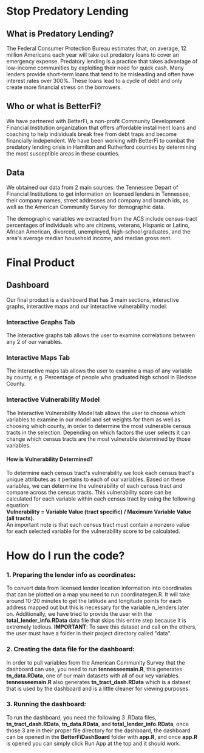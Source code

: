 # Stop Predatory Lending
## What is Predatory Lending?
The Federal Consumer Protection Bureau estimates that, on average, 12 million Americans each year will take out predatory loans to cover an emergency expense. Predatory lending is a practice that takes advantage of low-income communities by exploiting their need for quick cash. Many lenders provide short-term loans that tend to be misleading and often have interest rates over 300%. These loans lead to a cycle of debt and only create more financial stress on the borrowers. 

## Who or what is BetterFi?
We have partnered with BetterFi, a non-profit Community Development Financial Institution organization that offers affordable installment loans and coaching to help individuals break free from debt traps and become financially independent. We have been working with BetterFi to combat the predatory lending crisis in Hamilton and Rutherford counties by determining the most susceptible areas in these counties. 

## Data
We obtained our data from 2 main sources: the Tennessee Depart of Financial Institutions to get information on licensed lenders in Tennessee, their company names, street addresses and company and branch ids, as well as the American Community Survey for demographic data.

The demographic variables we extracted from the ACS include census-tract percentages of individuals who are citizens, veterans, Hispanic or Latino, African American, divorced, unemployed, high-school graduates, and the area's average median household income, and median gross rent.

# Final Product
## Dashboard 
Our final product is a dashboard that has 3 main sections, interactive graphs, interactive maps and our interactive vulnerability model. 

### Interactive Graphs Tab
The interactive graphs tab allows the user to examine correlations between any 2 of our variables.

### Interactive Maps Tab
The interactive maps tab allows the user to examine a map of any variable by county, e.g. Percentage of people who graduated high school in Bledsoe County.

### Interactive Vulnerability Model
The Interactive Vulnerability Model tab allows the user to choose which variables to examine in our model and set weights for them as well as choosing which county, in order to determine the most vulnerable census tracts in the selection. Depending on which factors the user selects it can change which census tracts are the most vulnerable determined by those variables.

#### How is Vulnerability Determined?
To determine each census tract's vulnerability we took each census tract's unique attributes as it pertains to each of our variables. Based on these variables, we can determine the vulnerability of each census tract and compare across the census tracts. This vulnerability score can be calculated for each variable within each census tract by using the following equation: <br> **Vulnerability = Variable Value (tract specific) / Maximum Variable Value (all tracts).** <br>
An important note is that each census tract must contain a nonzero value for each selected variable for the vulnerability score to be calculated. 

# How do I run the code?

### 1. Preparing the lender info as coordinates:
To convert data from licensed lender location information into coordinates that can be plotted on a map you need to run coordinategen.R. It will take around 10-20 minutes to get the latitude and longitude points for each address mapped out but this is necessary for the variable n_lenders later on. Additionally, we have tried to provide the user with the **total_lender_info.RData** data file that skips this entire step because it is extremely tedious. **IMPORTANT**: To save this dataset and call on the others, the user must have a folder in their project directory called "data".

### 2. Creating the data file for the dashboard:
In order to pull variables from the American Community Survey that the dashboard can use, you need to run **tennesseemain.R**, this generates **tn_data.RData**, one of our main datasets with all of our key variables. **tennesseemain.R** also generates **tn_tract_dash.RData** which is a dataset that is used by the dashboard and is a little cleaner for viewing purposes.

### 3. Running the dashboard:
To run the dashboard, you need the following 3 .RData files, **tn_tract_dash.RData**, **tn_data.RData**, and **total_lender_info.RData**, once those 3 are in their proper file directory for the dashboard, the dashboard can be opened in the **BetterFiDashBoard** folder with **app.R**, and once **app.R** is opened you can simply click Run App at the top and it should work.
